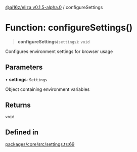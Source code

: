 [@ai16z/eliza v0.1.5-alpha.0](../index.md) / configureSettings

# Function: configureSettings()

> **configureSettings**(`settings`): `void`

Configures environment settings for browser usage

## Parameters

• **settings**: `Settings`

Object containing environment variables

## Returns

`void`

## Defined in

[packages/core/src/settings.ts:69](https://github.com/mufasasa/eliza/blob/main/packages/core/src/settings.ts#L69)
